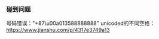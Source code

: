 ### 碰到问题

号码错误："+87\u00a013588888888" 
unicoded的不同空格：
https://www.jianshu.com/p/4317e3749a13  


### 
  






